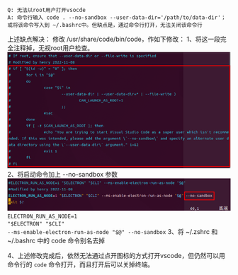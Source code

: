 
```
Q: 无法以root用户打开vsocde
A: 命令行输入 code . --no-sandbox --user-data-dir='/path/to/data-dir'；或将该命令写入到 ~/.bashrc中。但缺点是，通过命令行打开，无法关闭该命令行
```

上述缺点解决：
修改 /usr/share/code/bin/code，作如下修改：
1、将这一段完全注释掉，无视root用户检查。
![](2022-11-08-22-11-54.png)
2、将启动命令加上 --no-sandbox 参数
![](2022-11-08-22-13-07.png)
<code>ELECTRON_RUN_AS_NODE=1 "$ELECTRON" "$CLI" --ms-enable-electron-run-as-node "$@" --no-sandbox</code>
3、将 ~/.zshrc 和 ~/.bashrc 中的 code 命令别名去掉

4、上述修改完成后，依然无法通过点开图标的方式打开vscode，但仍然可以用命令行的 <code>code</code> 命令打开，而且打开后可以关掉终端。